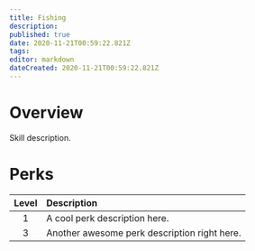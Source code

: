 ```yaml
---
title: Fishing
description: 
published: true
date: 2020-11-21T00:59:22.821Z
tags: 
editor: markdown
dateCreated: 2020-11-21T00:59:22.821Z
---
```


# Overview
Skill description.
# Perks
| Level | Description |
|:-:|:-|
|1| A cool perk description here. |
|3| Another awesome perk description right here. |
